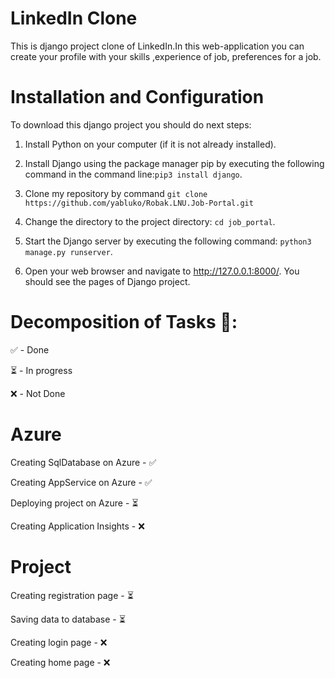 # LinkedIn Clone



This is django project clone of LinkedIn.In this web-application you can create your profile with your skills ,experience of job, preferences for a job.


# Installation and Configuration

To download this django project you should do next steps:

1. Install Python on your computer (if it is not already installed).

2. Install Django using the package manager pip by executing the following command in the command line:```pip3 install django```.

3. Clone my repository by command ```git clone https://github.com/yabluko/Robak.LNU.Job-Portal.git```

4. Change the directory to the project directory: ```cd job_portal```.

5. Start the Django server by executing the following command: ```python3 manage.py runserver```.

6. Open your web browser and navigate to http://127.0.0.1:8000/. You should see the pages of Django project.

# Decomposition of Tasks 📝:


✅ - Done

⏳ - In progress

❌ -  Not Done 

# Azure

Creating SqlDatabase on Azure - ✅

Creating AppService on Azure - ✅

Deploying project on Azure - ⏳

Creating Application Insights - ❌

# Project 

Creating registration page - ⏳

Saving data to database - ⏳

Creating login page - ❌

Creating home page - ❌






